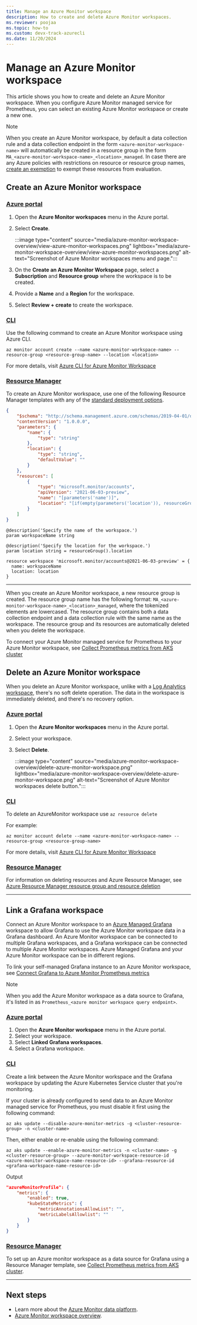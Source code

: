 ```yaml
---
title: Manage an Azure Monitor workspace
description: How to create and delete Azure Monitor workspaces.
ms.reviewer: poojaa
ms.topic: how-to
ms.custom: devx-track-azurecli
ms.date: 11/20/2024
---
```


# Manage an Azure Monitor workspace

This article shows you how to create and delete an Azure Monitor workspace. When you configure Azure Monitor managed service for Prometheus, you can select an existing Azure Monitor workspace or create a new one.

> [!NOTE]
> When you create an Azure Monitor workspace, by default a data collection rule and a data collection endpoint in the form `<azure-monitor-workspace-name>` will automatically be created in a resource group in the form `MA_<azure-monitor-workspace-name>_<location>_managed`. In case there are any Azure policies with restrictions on resource or resource group names, [create an exemption](/azure/governance/policy/concepts/exemption-structure) to exempt these resources from evaluation.

## Create an Azure Monitor workspace

### [Azure portal](#tab/azure-portal)

1. Open the **Azure Monitor workspaces** menu in the Azure portal.

1. Select **Create**.

    :::image type="content" source="media/azure-monitor-workspace-overview/view-azure-monitor-workspaces.png" lightbox="media/azure-monitor-workspace-overview/view-azure-monitor-workspaces.png" alt-text="Screenshot of Azure Monitor workspaces menu and page.":::

1. On the **Create an Azure Monitor Workspace** page, select a **Subscription** and **Resource group** where the workspace is to be created.

1. Provide a **Name** and a **Region** for the workspace.

1. Select **Review + create** to create the workspace.

### [CLI](#tab/cli)
Use the following command to create an Azure Monitor workspace using Azure CLI.

```azurecli
az monitor account create --name <azure-monitor-workspace-name> --resource-group <resource-group-name> --location <location>
```

For more details, visit [Azure CLI for Azure Monitor Workspace](/cli/azure/monitor/account)

### [Resource Manager](#tab/resource-manager)
To create an Azure Monitor workspace, use one of the following Resource Manager templates with any of the [standard deployment options](../fundamentals/resource-manager-samples.md#deploy-the-sample-templates).

```json
{
    "$schema": "http://schema.management.azure.com/schemas/2019-04-01/deploymentTemplate.json#",
    "contentVersion": "1.0.0.0",
    "parameters": {
        "name": {
            "type": "string"
        },
        "location": {
            "type": "string",
            "defaultValue": ""
        }
    },
    "resources": [
        {
            "type": "microsoft.monitor/accounts",
            "apiVersion": "2021-06-03-preview",
            "name": "[parameters('name')]",
            "location": "[if(empty(parameters('location')), resourceGroup().location, parameters('location'))]"
        }
    ]
}
```

```bicep
@description('Specify the name of the workspace.')
param workspaceName string

@description('Specify the location for the workspace.')
param location string = resourceGroup().location

resource workspace 'microsoft.monitor/accounts@2021-06-03-preview' = {
  name: workspaceName
  location: location
}

```
---

When you create an Azure Monitor workspace, a new resource group is created. The resource group name has the following format: `MA_<azure-monitor-workspace-name>_<location>_managed`, where the tokenized elements are lowercased. The resource group contains both a data collection endpoint and a data collection rule with the same name as the workspace. The resource group and its resources are automatically deleted when you delete the workspace.
 
To connect your Azure Monitor managed service for Prometheus to your Azure Monitor workspace, see [Collect Prometheus metrics from AKS cluster](../containers/kubernetes-monitoring-enable.md#enable-prometheus-and-grafana)


## Delete an Azure Monitor workspace
When you delete an Azure Monitor workspace, unlike with a [Log Analytics workspace](../logs/delete-workspace.md), there's no soft delete operation. The data in the workspace is immediately deleted, and there's no recovery option.


### [Azure portal](#tab/azure-portal)

1. Open the **Azure Monitor workspaces** menu in the Azure portal.

1. Select your workspace.

1. Select **Delete**.

    :::image type="content" source="media/azure-monitor-workspace-overview/delete-azure-monitor-workspace.png" lightbox="media/azure-monitor-workspace-overview/delete-azure-monitor-workspace.png" alt-text="Screenshot of Azure Monitor workspaces delete button.":::

### [CLI](#tab/cli)

To delete an AzureMonitor workspace use `az resource delete`

For example:
```azurecli
az monitor account delete --name <azure-monitor-workspace-name> --resource-group <resource-group-name>
```

For more details, visit [Azure CLI for Azure Monitor Workspace](/cli/azure/monitor/account)

### [Resource Manager](#tab/resource-manager)

For information on deleting resources and Azure Resource Manager, see [Azure Resource Manager resource group and resource deletion](/azure/azure-resource-manager/management/delete-resource-group)

---

## Link a Grafana workspace
Connect an Azure Monitor workspace to an [Azure Managed Grafana](/azure/managed-grafana/overview) workspace to allow Grafana to use the Azure Monitor workspace data in a Grafana dashboard. An Azure Monitor workspace can be connected to multiple Grafana workspaces, and a Grafana workspace can be connected to multiple Azure Monitor workspaces. Azure Managed Grafana and your Azure Monitor workspace can be in different regions. 

To link your self-managed Grafana instance to an Azure Monitor workspace, see [Connect Grafana to Azure Monitor Prometheus metrics](prometheus-grafana.md)

> [!NOTE]
> When you add the Azure Monitor workspace as a data source to Grafana, it's listed in as `Prometheus_<azure monitor workspace query endpoint>`.
  
### [Azure portal](#tab/azure-portal)

1. Open the **Azure Monitor workspace** menu in the Azure portal.
1. Select your workspace.
1. Select **Linked Grafana workspaces**.
1. Select a Grafana workspace.

### [CLI](#tab/cli)

Create a link between the Azure Monitor workspace and the Grafana workspace by updating the Azure Kubernetes Service cluster that you're monitoring.

If your cluster is already configured to send data to an Azure Monitor managed service for Prometheus, you must disable it first using the following command:

```azurecli
az aks update --disable-azure-monitor-metrics -g <cluster-resource-group> -n <cluster-name> 
```

Then, either enable or re-enable using the following command:
```azurecli
az aks update --enable-azure-monitor-metrics -n <cluster-name> -g <cluster-resource-group> --azure-monitor-workspace-resource-id 
<azure-monitor-workspace-name-resource-id> --grafana-resource-id <grafana-workspace-name-resource-id>
```

Output
```JSON
"azureMonitorProfile": {
    "metrics": {
        "enabled": true,
        "kubeStateMetrics": {
            "metricAnnotationsAllowList": "",
            "metricLabelsAllowlist": ""
        }
    }
}
```

### [Resource Manager](#tab/resource-manager)

To set up an Azure monitor workspace as a data source for Grafana using a Resource Manager template, see [Collect Prometheus metrics from AKS cluster](../containers/kubernetes-monitoring-enable.md?tabs=arm#enable-prometheus-and-grafana).

---

## Next steps

* Learn more about the [Azure Monitor data platform](../fundamentals/data-platform.md).
* [Azure Monitor workspace overview](azure-monitor-workspace-overview.md).
